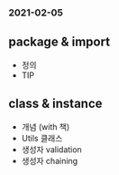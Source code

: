 ### 2021-02-05

## __package & import__
- 정의
- TIP

## __class & instance__
- 개념 (with 책)
- Utils 클래스
- 생성자 validation
- 생성자 chaining

## 
